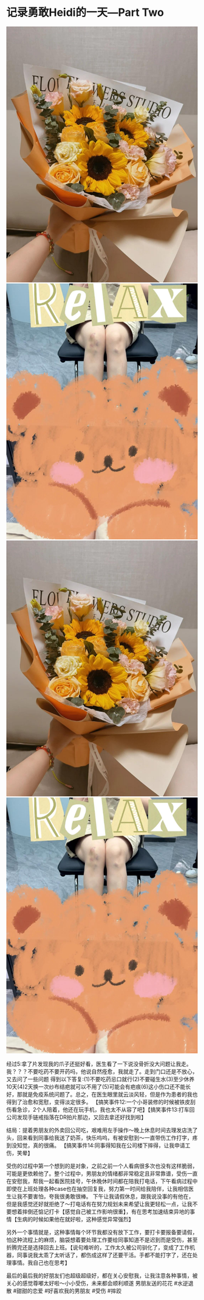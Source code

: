 # 记录勇敢Heidi的一天—Part Two

![](img/d9933b7e-279d-4ac5-a40d-356c17d64113.jpg)
![](img/160768db-a61c-4142-aed9-2793a88d07e2.jpg)
![](img/fd3eb32c-a647-4f29-b28c-5af8a435286b.jpg)
![](img/9c35d5f9-628c-449a-be4c-2f0b516e570a.jpg)

经过5:拿了片发现我的爪子还挺好看，医生看了一下说没骨折没大问题让我走。我？？？不要吃药不要开药吗，他说自然痊愈，我就走了。走到门口还是不放心，又去问了一些问题 得到以下答复:(1)不要吃药忌口就行(2)不要碰生水(3)至少休养10天(4)2天换一次纱布结疤就可以不用了(5)可能会有疤痕(6)这小伤口还不能长好，那就是免疫系统问题了。总之，在医生眼里就云淡风轻，但是作为患者的我也得到了治愈和宽慰，变得淡定很多。
【搞笑事件12:一个小哥装修的时候被铁皮刮伤看急诊，2个人陪着，他还在玩手机，我也太不从容了吧】【搞笑事件13:打车回公司发现手链戒指落在DR拍片那边，又回去拿还好找到啦】
 
结局：提着男朋友的外卖回公司吃，艰难用左手操作～晚上休息时间去理发店洗了头，回来看到同事给我送了奶茶，快乐呜呜，有被安慰到～一直带伤工作打字，疼到没知觉，真的很痛。
【搞笑事件14:同事得知我在公司楼下摔得，让我申请工伤，笑晕】
 
受伤的过程中第一个想到的是对象，之前之前一个人看病很多次也没有这样脆弱，可能是更依赖他了。整个过程中，男朋友的情绪都非常稳定且非常靠谱，受伤一直在安慰我，帮我一起看医院挂号，午休晚休时间都在陪我打电话，下午看病过程中即使在上班处理各种case也在抽空回复我，努力第一时间给我陪伴，让我相信医生让我不要害怕，夸我很勇敢很棒。
下午让我请假休息，跟我说没事的有他在，但是我感觉还好就拒绝了～打电话有在努力规划未来希望让我更轻松一点，让我不要想着摔倒还惦记打卡【感觉自己被工作影响很重】，有在思考加速结束异地的事情【生病的时候如果他在就好啦，这种感觉异常强烈】
 
另外一个事情就是，这种事情每个环节我都没有放下工作，要打卡要报备要请假，怕这种流程上的麻烦，脑袋想着要处理工作要给同事知道不是迟到而是受伤，甚至折腾完还是选择回去上班。【说句难听的，工作太久被公司驯化了，变成了工作机器，同事说我太乖了太听话了，都伤成这样了还要干活。手都不能打字了，还在处理事情。我自己也在思考】
 
最后的最后我的好朋友们也超级超级好，都在关心安慰我，让我注意各种事情，被关心的感觉尊嘟太好啦～小小受伤，未来都会顺利顺遂 男朋友送的花花
#水逆退散 #甜甜的恋爱 #好喜欢我的男朋友 #受伤 #摔跤